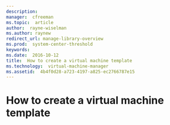 ```yaml
---
description:  
manager:  cfreeman
ms.topic:  article
author:  rayne-wiselman
ms.author: raynew
redirect_url: manage-library-overview
ms.prod:  system-center-threshold
keywords:  
ms.date:  2016-10-12
title:  How to create a virtual machine template
ms.technology:  virtual-machine-manager
ms.assetid:  4b4f0d28-a723-4197-a825-ec2766787e15
---
```


# How to create a virtual machine template
